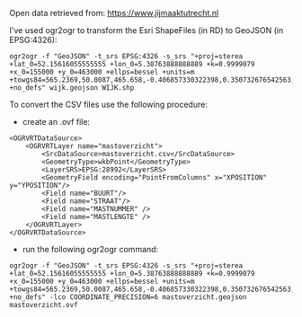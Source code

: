 Open data retrieved from: https://www.jijmaaktutrecht.nl

I've used ogr2ogr to transform the Esri ShapeFiles (in RD) to GeoJSON (in EPSG:4326):

```
ogr2ogr -f "GeoJSON" -t_srs EPSG:4326 -s_srs "+proj=sterea +lat_0=52.15616055555555 +lon_0=5.38763888888889 +k=0.9999079 +x_0=155000 +y_0=463000 +ellps=bessel +units=m +towgs84=565.2369,50.0087,465.658,-0.406857330322398,0.350732676542563,-1.8703473836068,4.0812 +no_defs" wijk.geojson WIJK.shp
```

To convert the CSV files use the following procedure:

 * create an .ovf file:

```
<OGRVRTDataSource>
    <OGRVRTLayer name="mastoverzicht">
        <SrcDataSource>mastoverzicht.csv</SrcDataSource>
        <GeometryType>wkbPoint</GeometryType>
        <LayerSRS>EPSG:28992</LayerSRS>
        <GeometryField encoding="PointFromColumns" x="XPOSITION" y="YPOSITION"/>
        <Field name="BUURT"/>
        <Field name="STRAAT"/>
        <Field name="MASTNUMMER" />
        <Field name="MASTLENGTE" />
    </OGRVRTLayer>
</OGRVRTDataSource>
```

 * run the following ogr2ogr command:

```
ogr2ogr -f "GeoJSON" -t_srs EPSG:4326 -s_srs "+proj=sterea +lat_0=52.15616055555555 +lon_0=5.38763888888889 +k=0.9999079 +x_0=155000 +y_0=463000 +ellps=bessel +units=m +towgs84=565.2369,50.0087,465.658,-0.406857330322398,0.350732676542563,-1.8703473836068,4.0812 +no_defs" -lco COORDINATE_PRECISION=6 mastoverzicht.geojson mastoverzicht.ovf
```
